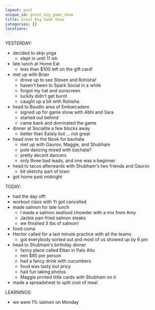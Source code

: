 ```yaml
---
layout: post
unique_id: great_big_game_show
title: Great Big Game Show
categories: []
locations: 
---
```


YESTERDAY:
* decided to skip yoga
  * slept in until 11 ish
* late lunch at Home Eat
  * less than $100 left on the gift card!
* met up with Brian
  * drove up to see Steven and Rohisha!
  * haven't been to Spark Social in a while
  * forgot my hat and sunscreen
  * luckily didn't get burnt
  * caught up a bit with Rohisha
* head to Boudin area of Embarcadero
  * signed up for game show with Abhi and Sara
  * started out behind
  * came back and dominated the game
* dinner at Socialite a few blocks away
  * better than Eataly but ... not great
* head over to the Nook for bachata
  * met up with Gaurov, Maggie, and Shubham
  * pole dancing mixed with bachata?
  * pretty decent dancers
  * only three bad leads, and one was a beginner
* head to tacos afterwards with Shubham's two friends and Gaurov
  * bit sketchy part of town
* got home past midnight

TODAY:
* had the day off!
* workout class with Yi got cancelled
* made salmon for late lunch
  * I made a salmon seafood chowder with a mix from Amy
  * Jackie pan-fried salmon steaks
  * we finished 3 lbs of salmon!
* food coma
* Hector called for a last minute practice with all the teams
  * got everybody sorted out and most of us showed up by 6 pm
* head to Shubham's birthday dinner
  * fancy place called Ettan in Palo Alto
  * min $85 per person
  * had a fancy drink with cucumbers
  * food was tasty but pricy
  * had fun taking photos
  * Maggie printed little cards with Shubham on it
* made a spreadsheet to split cost of meal

LEARNINGS:
* we were 1% salmon on Monday
